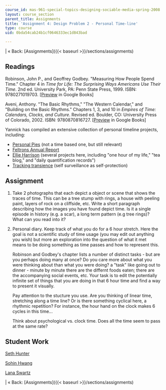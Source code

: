 ```yaml
---
course_id: mas-961-special-topics-designing-sociable-media-spring-2008
layout: course_section
parent_title: Assignments
title: 'Assignment 4: Design Problem 2 - Personal Time-line'
type: course
uid: 0bda54cab24b1cf0646333ec1d843bad

---
```


| « Back: [Assignments]({{< baseurl >}}/sections/assignments) 

Readings
--------

Robinson, John P., and Geoffrey Godbey. "Measuring How People Spend Time." Chapter 4 in _Time for Life: The Surprising Ways Americans Use Their Time_. 2nd ed. University Park, PA: Penn State Press, 1999. ISBN: 9780271019703. \[[Preview](http://books.google.com/books?id=DjsZzPL217kC&pg=PA57=onepage) in Google Books\]

Aveni, Anthony. "The Basic Rhythms," "The Western Calendar," and "Building on the Basic Rhythms." Chapters 1, 3, and 10 in _Empires of Time: Calendars, Clocks, and Culture_. Revised ed. Boulder, CO: University Press of Colorado, 2002. ISBN: 9780870816727. \[[Preview](http://books.google.com/books?id=-QcE2pBCLE8C&pg=PA17=onepage) in Google Books\]

Yannick has compiled an extensive collection of personal timeline projects, including:

*   [Personal Pies](http://www.flipflopflyin.com/personalpies/) (not a time based one, but still relevant)
*   [Feltrons Annual Report](http://feltron.com/FAR09.html)
*   [Ellie Harrison](http://www.ellieharrison.com/_homepage.htm) (several projects here, including "one hour of my life," "tea blog," and "daily quantification records")
*   [Tracking transience](http://www.trackingtransience.com/) (self surveillance as self-protection)

Assignment
----------

1.  Take 2 photographs that each depict a object or scene that shows the traces of time. This can be a tree stump with rings, a house with peeling paint, layers of rock on a cliffside, etc. Write a short paragraph describing how the images you have found depict time. Is it a single episode in history (e.g. a scar), a long term pattern (e.g tree rings)? What can you read into it?
2.  Personal diary. Keep track of what you do for a 6 hour stretch. Here the goal is not a scientific study of time usage (you may edit out anything you wish) but more an exploration into the question of what it met means to be doing something as time passes and how to represent this.
    
    Robinson and Godbey's chapter lists a number of distinct tasks - but are you perhaps doing many at once? Do you care more about what you were thinking about than what you were doing? a "task" like going out to dinner - minute by minute there are the differnt foods eaten; there are the accompanying social events, etc. Your task is to edit the potentially infinite set of things that you are doing in that 6 hour time and find a way to present it visually.
    
    Pay attention to the stucture you use. Are you thinking of linear time, stretching along a time line? Or is there something cyclical here, a rhythmic repetition? For instance, the hour hand on the clock makes 6 cycles in this time...
    
    Think about psychological vs. clock time. Does all the time seem to pass at the same rate?
    

Student Work
------------

[Seth Hunter](http://designingsociablemedia.blogspot.com/2008/03/time-memory-representation.html)

[Sohin Hwang](http://dsm2008.blogspot.com/2008/03/4th-weeks-assignments.html)

[Lana Swartz](http://designingsociablemedia08.blogspot.com/2008/03/response-4-time-and-history.html)

| « Back: [Assignments]({{< baseurl >}}/sections/assignments)